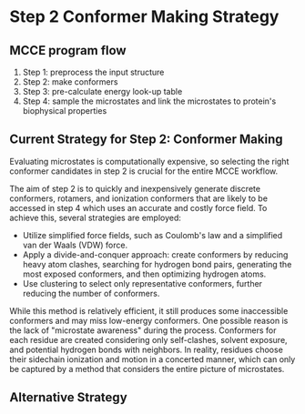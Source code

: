 # Step 2 Conformer Making Strategy

## MCCE program flow
1. Step 1: preprocess the input structure
2. Step 2: make conformers
3. Step 3: pre-calculate energy look-up table
4. Step 4: sample the microstates and link the microstates to protein's biophysical properties

## Current Strategy for Step 2: Conformer Making
Evaluating microstates is computationally expensive, so selecting the right conformer candidates in step 2 is crucial for the entire MCCE workflow.

The aim of step 2 is to quickly and inexpensively generate discrete conformers, rotamers, and ionization conformers that are likely to be accessed in step 4 which uses an accurate and costly force field. To achieve this, several strategies are employed:
- Utilize simplified force fields, such as Coulomb's law and a simplified van der Waals (VDW) force.
- Apply a divide-and-conquer approach: create conformers by reducing heavy atom clashes, searching for hydrogen bond pairs, generating the most exposed conformers, and then optimizing hydrogen atoms.
- Use clustering to select only representative conformers, further reducing the number of conformers.

While this method is relatively efficient, it still produces some inaccessible conformers and may miss low-energy conformers. One possible reason is the lack of "microstate awareness" during the process. Conformers for each residue are created considering only self-clashes, solvent exposure, and potential hydrogen bonds with neighbors. In reality, residues choose their sidechain ionization and motion in a concerted manner, which can only be captured by a method that considers the entire picture of microstates.

## Alternative Strategy